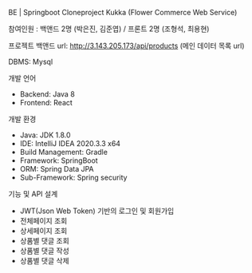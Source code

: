 BE | Springboot Cloneproject Kukka (Flower Commerce Web Service)

참여인원 : 백앤드 2명 (박은진, 김준엽) / 프론트 2명 (조형석, 최용현)

프로젝트 백앤드 url: http://3.143.205.173/api/products (메인 데이터 목록 url)


DBMS: Mysql

개발 언어
- Backend: Java 8
- Frontend: React

개발 환경
- Java: JDK 1.8.0
- IDE: IntelliJ IDEA 2020.3.3 x64
- Build Management: Gradle
- Framework: SpringBoot
- ORM: Spring Data JPA
- Sub-Framework: Spring security

기능 및 API 설계
- JWT(Json Web Token) 기반의 로그인 및 회원가입
- 전체페이지 조회
- 상세페이지 조회
- 상품별 댓글 조회
- 상품별 댓글 작성
- 상품별 댓글 삭제
